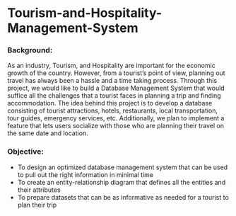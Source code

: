 # Tourism-and-Hospitality-Management-System

### Background:
As an industry, Tourism, and Hospitality are important for the economic growth of the country. However, from a tourist’s point of view, planning out travel has always been a hassle and a time taking process. Through this project, we would like to build a Database Management System that would suffice all the challenges that a tourist faces in planning a trip and finding accommodation. The idea behind this project is to develop a database consisting of tourist attractions, hotels, restaurants, local transportation, tour guides, emergency services, etc. Additionally, we plan to implement a feature that lets users socialize with those who are planning their travel on the same date and location.

### Objective:
-	To design an optimized database management system that can be used to pull out the right information in minimal time
-	To create an entity-relationship diagram that defines all the entities and their attributes 
-	To prepare datasets that can be as informative as needed for a tourist to plan their trip
